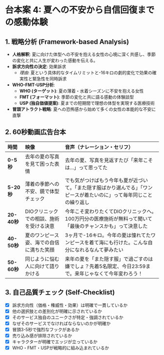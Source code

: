 # 台本案 4: 夏への不安から自信回復までの感動体験

## 1. 戦略分析 (Framework-based Analysis)

* **人格解釈**: 夏に向けた体型への不安を抱える女性の心境に深く共感し、季節の変化と共に人生が変わった感動を伝える。
* **訴求方向性の決定**: 効果訴求
    * *理由*: 夏という具体的なタイムリミットと-16キロの劇的変化で効果の確実性と緊急性を同時訴求
* **WHO-FMT-USP分析**:
    * **WHO (ターゲット)**: 夏の薄着・水着シーズンに不安を抱える女性
    * **FMT (フォーマット)**: 季節の変化と共に語る感動の体験談型
    * **USP (独自価値提案)**: 夏までの短期間で理想の体型を実現する医療技術
* **冒頭アトラクト戦略**: 夏への恐怖感から始めて多くの女性の本能的な不安に直撃

## 2. 60秒動画広告台本

| 時間      | 映像                               | 音声（ナレーション・セリフ）                               | 
| :-------- | :--------------------------------- | :--------------------------------------------------------- |
| **0-5秒** | 去年の夏の写真を見て困った表情 | 去年の夏、写真を見返すたび「来年こそは...」って思ってた |
| **5-20秒**| 薄着の季節への不安、鏡で体型チェック | でも気がつけばもう今年も夏が近づいて。「また隠す服ばかり選んでる」「ワンピースが着たいのに」って毎年同じことの繰り返し |
| **20-40秒**| DIOクリニックでの相談、施術を受ける決意 | 今年こそ変わりたくてDIOクリニックへ。100万円分の医療施術が無料って聞いて「最後のチャンスかも」って決意した |
| **40-50秒**| 夏のワンピース姿、海での自信に満ちた笑顔 | 3ヶ月で-16キロ。今年の夏は憧れてたワンピースを着て海にも行けた。こんな自分になれるなんて夢みたい |
| **50-60秒**| 同じように悩む人に向けて語りかける | 来年の夏を「また隠す服」で過ごすのは嫌でしょ？先着5名限定、今日23:59まで。来年じゃなくて今年変わろう！ |

## 3. 自己品質チェック (Self-Checklist)

- [x] 訴求方向性（価格・権威性・効果）は明確で一貫しているか
- [x] 他の選択肢との差別化が明確に示されているか
- [x] そのサービス独自のユニークさが特定・強調されているか
- [x] なぜそのサービスでなければならないのかが明確か
- [x] 冒頭3-5秒で強烈なフックがあるか
- [x] 売り込み感が排除されているか
- [x] キャラクターが明確でエッジが立っているか
- [x] WHO・FMT・USPが戦略的に組み込まれているか
